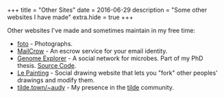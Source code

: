 +++
title = "Other Sites"
date = 2016-06-29
description = "Some other websites I have made"
extra.hide = true
+++

Other websites I've made and sometimes maintain in my free time:

- [foto](http://foto.austinfanclub.com) - Photographs.
- [MailCrow](http://mailcrow.com) - An escrow service for your email identity.
- [Genome Explorer](http://genomes.austinfanclub.com) - A social
  network for microbes. Part of my PhD thesis. [Source
  Code](https://github.com/audy/genome-explorer).
- [Le Painting](http://painting.austinfanclub.com) - Social drawing website
  that lets you "fork" other peoples' drawings and modify them.
- [tilde.town/~audy](http://tilde.town/~audy) - My presence in the
  [tilde](https://medium.com/message/tilde-club-i-had-a-couple-drinks-and-woke-up-with-1-000-nerds-a8904f0a2ebf#.2b3hyan15)
  community.
